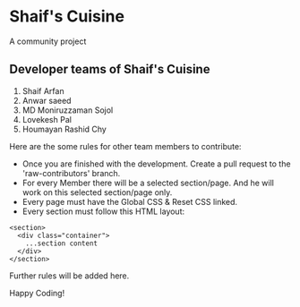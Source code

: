 # Shaif's Cuisine

A community project

## Developer teams of Shaif's Cuisine

1. Shaif Arfan
1. Anwar saeed
1. MD Moniruzzaman Sojol
1. Lovekesh Pal
1. Houmayan Rashid Chy

Here are the some rules for other team members to contribute:

- Once you are finished with the development. Create a pull request to the 'raw-contributors' branch.
- For every Member there will be a selected section/page. And he will work on this selected section/page only.
- Every page must have the Global CSS & Reset CSS linked.
- Every section must follow this HTML layout:

```
<section>
  <div class="container">
    ...section content
  </div>
</section>
```

Further rules will be added here.

Happy Coding!

